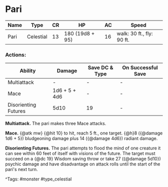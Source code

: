 # Pari

| Name | Type | CR | HP | AC | Speed |
|------|------|----|----|----|-------|
| Pari | Celestial | 13 | 180 (19d8 + 95) | 16 | walk: 30 ft., fly: 90 ft. |

### Actions:

| Ability | Damage | Save DC & Type | On Successful Save |
|---------|--------|----------------|--------------------|
| Multiattack | - | - | - |
| Mace | 1d6 + 5 + 4d6 | - | - |
| Disorienting Futures | 5d10 | 19 | - |


**Multiattack.** The pari makes three Mace attacks.

**Mace.** {@atk mw} {@hit 10} to hit, reach 5 ft., one target. {@h}8 ({@damage 1d6 + 5}) bludgeoning damage plus 14 ({@damage 4d6}) radiant damage.

**Disorienting Futures.** The pari attempts to flood the mind of one creature it can see within 60 feet of itself with visions of the future. The target must succeed on a {@dc 19} Wisdom saving throw or take 27 ({@damage 5d10}) psychic damage and have disadvantage on attack rolls until the start of the pari's next turn.

^Tags: #monster #type_celestial